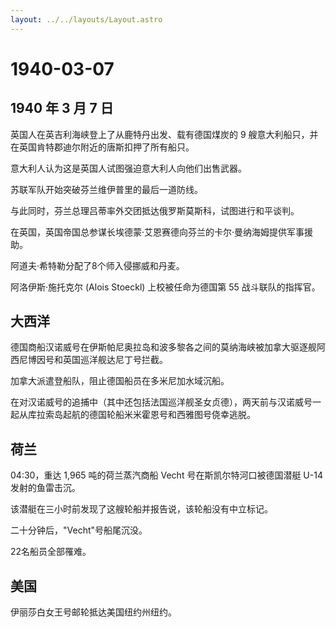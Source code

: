 ```yaml
---
layout: ../../layouts/Layout.astro
---
```


# 1940-03-07

## 1940 年 3 月 7 日

英国人在英吉利海峡登上了从鹿特丹出发、载有德国煤炭的 9
艘意大利船只，并在英国肯特郡迪尔附近的唐斯扣押了所有船只。

意大利人认为这是英国人试图强迫意大利人向他们出售武器。

苏联军队开始突破芬兰维伊普里的最后一道防线。

与此同时，芬兰总理吕蒂率外交团抵达俄罗斯莫斯科，试图进行和平谈判。

在英国，英国帝国总参谋长埃德蒙·艾恩赛德向芬兰的卡尔·曼纳海姆提供军事援助。

阿道夫·希特勒分配了8个师入侵挪威和丹麦。

阿洛伊斯·施托克尔 (Alois Stoeckl) 上校被任命为德国第 55
战斗联队的指挥官。

## 大西洋

德国商船汉诺威号在伊斯帕尼奥拉岛和波多黎各之间的莫纳海峡被加拿大驱逐舰阿西尼博因号和英国巡洋舰达尼丁号拦截。

加拿大派遣登船队，阻止德国船员在多米尼加水域沉船。

在对汉诺威号的追捕中（其中还包括法国巡洋舰圣女贞德），两天前与汉诺威号一起从库拉索岛起航的德国轮船米米霍恩号和西雅图号侥幸逃脱。

## 荷兰

04:30，重达 1,965 吨的荷兰蒸汽商船 Vecht 号在斯凯尔特河口被德国潜艇 U-14
发射的鱼雷击沉。

该潜艇在三小时前发现了这艘轮船并报告说，该轮船没有中立标记。

二十分钟后，"Vecht"号船尾沉没。

22名船员全部罹难。

## 美国

伊丽莎白女王号邮轮抵达美国纽约州纽约。